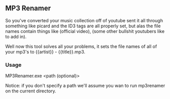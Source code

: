 ## MP3 Renamer

So you've converted your music collection off of youtube sent it all through something like picard and the ID3 tags are all properly set, but alas the file names contain things like (official video), (some other bullshit youtubers like to add in).

Well now this tool solves all your problems, it sets the file names of all of your mp3's to {{artist}} - {{title}}.mp3.

### Usage

MP3Renamer.exe <path (optional)>

Notice: if you don't specify a path we'll assume you wan to run mp3renamer on the current directory.